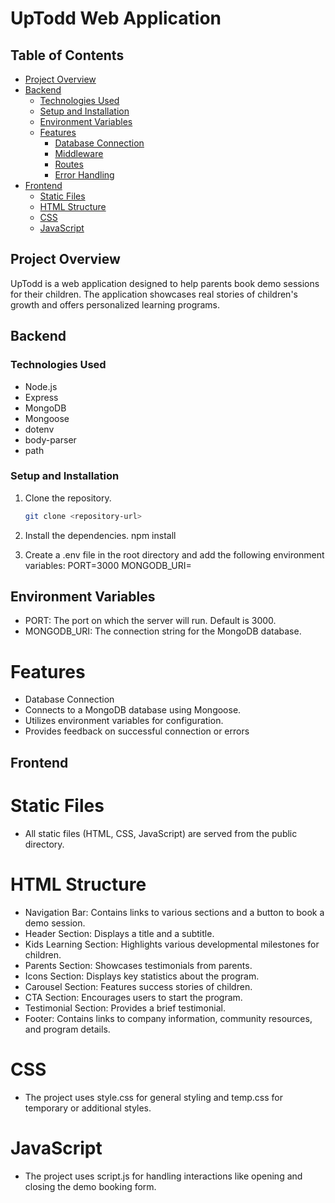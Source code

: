 # UpTodd Web Application

## Table of Contents
- [Project Overview](#project-overview)
- [Backend](#backend)
  - [Technologies Used](#technologies-used)
  - [Setup and Installation](#setup-and-installation)
  - [Environment Variables](#environment-variables)
  - [Features](#features)
    - [Database Connection](#database-connection)
    - [Middleware](#middleware)
    - [Routes](#routes)
    - [Error Handling](#error-handling)
- [Frontend](#frontend)
  - [Static Files](#static-files)
  - [HTML Structure](#html-structure)
  - [CSS](#css)
  - [JavaScript](#javascript)

## Project Overview
UpTodd is a web application designed to help parents book demo sessions for their children. The application showcases real stories of children's growth and offers personalized learning programs.

## Backend

### Technologies Used
- Node.js
- Express
- MongoDB
- Mongoose
- dotenv
- body-parser
- path

### Setup and Installation
1. Clone the repository.
   ```bash
   git clone <repository-url>

2. Install the dependencies.
    npm install

3. Create a .env file in the root directory and add the following environment variables:
    PORT=3000
    MONGODB_URI=<your-mongodb-uri>

## Environment Variables
- PORT: The port on which the server will run. Default is 3000.
- MONGODB_URI: The connection string for the MongoDB database.

# Features
- Database Connection
- Connects to a MongoDB database using Mongoose.
- Utilizes environment variables for configuration.
- Provides feedback on successful connection or errors

## Frontend

# Static Files
- All static files (HTML, CSS, JavaScript) are served from the public directory.

# HTML Structure
- Navigation Bar: Contains links to various sections and a button to book a demo session.
- Header Section: Displays a title and a subtitle.
- Kids Learning Section: Highlights various developmental milestones for children.
- Parents Section: Showcases testimonials from parents.
- Icons Section: Displays key statistics about the program.
- Carousel Section: Features success stories of children.
- CTA Section: Encourages users to start the program.
- Testimonial Section: Provides a brief testimonial.
- Footer: Contains links to company information, community resources, and program details.

# CSS
- The project uses style.css for general styling and temp.css for temporary or additional styles.

# JavaScript
- The project uses script.js for handling interactions like opening and closing the demo booking form.



